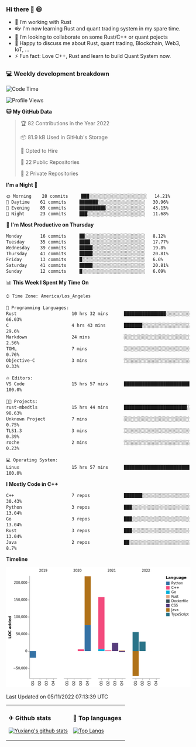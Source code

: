 ### Hi there 👋 😄

- 🔭 I’m working with Rust
- 👓 I'm now learning Rust and quant trading system in my spare time.
- 👯 I’m looking to collaborate on some Rust/C++ or quant pojects
- 💬 Happy to discuss me about Rust, quant trading, Blockchain, Web3, IoT, ...
- ⚡ Fun fact: Love C++, Rust and learn to build Quant System now.



<table>
<tr>
<td valign="top" width="54%">

### ✈ Github stats

[![Yuxiang's github stats](https://github-readme-stats.vercel.app/api?username=Taowyoo&show_icons=true&line_height=21&show_icons=true&theme=tokyonight)](https://github.com/anuraghazra/github-readme-stats)

</td>

<td valign="top" width="46%">

### 📕 Top languages

[![Top Langs](https://github-readme-stats.vercel.app/api/top-langs/?username=Taowyoo&show_icons=true&layout=compact&theme=vue)](https://github.com/anuraghazra/github-readme-stats)

</td>
</tr>

### 💻 Weekly development breakdown

<!--START_SECTION:waka-->
![Code Time](http://img.shields.io/badge/Code%20Time-631%20hrs%2050%20mins-blue)

![Profile Views](http://img.shields.io/badge/Profile%20Views-1-blue)

**🐱 My GitHub Data** 

> 🏆 82 Contributions in the Year 2022
 > 
> 📦 81.9 kB Used in GitHub's Storage 
 > 
> 💼 Opted to Hire
 > 
> 📜 22 Public Repositories 
 > 
> 🔑 2 Private Repositories  
 > 
**I'm a Night 🦉** 

```text
🌞 Morning    28 commits     ███░░░░░░░░░░░░░░░░░░░░░░   14.21% 
🌆 Daytime    61 commits     ███████░░░░░░░░░░░░░░░░░░   30.96% 
🌃 Evening    85 commits     ██████████░░░░░░░░░░░░░░░   43.15% 
🌙 Night      23 commits     ███░░░░░░░░░░░░░░░░░░░░░░   11.68%

```
📅 **I'm Most Productive on Thursday** 

```text
Monday       16 commits     ██░░░░░░░░░░░░░░░░░░░░░░░   8.12% 
Tuesday      35 commits     ████░░░░░░░░░░░░░░░░░░░░░   17.77% 
Wednesday    39 commits     █████░░░░░░░░░░░░░░░░░░░░   19.8% 
Thursday     41 commits     █████░░░░░░░░░░░░░░░░░░░░   20.81% 
Friday       13 commits     █░░░░░░░░░░░░░░░░░░░░░░░░   6.6% 
Saturday     41 commits     █████░░░░░░░░░░░░░░░░░░░░   20.81% 
Sunday       12 commits     █░░░░░░░░░░░░░░░░░░░░░░░░   6.09%

```


📊 **This Week I Spent My Time On** 

```text
⌚︎ Time Zone: America/Los_Angeles

💬 Programming Languages: 
Rust                     10 hrs 32 mins      ████████████████░░░░░░░░░   66.03% 
C                        4 hrs 43 mins       ███████░░░░░░░░░░░░░░░░░░   29.6% 
Markdown                 24 mins             ░░░░░░░░░░░░░░░░░░░░░░░░░   2.56% 
TOML                     7 mins              ░░░░░░░░░░░░░░░░░░░░░░░░░   0.76% 
Objective-C              3 mins              ░░░░░░░░░░░░░░░░░░░░░░░░░   0.33%

🔥 Editors: 
VS Code                  15 hrs 57 mins      █████████████████████████   100.0%

🐱‍💻 Projects: 
rust-mbedtls             15 hrs 44 mins      ████████████████████████░   98.63% 
Unknown Project          7 mins              ░░░░░░░░░░░░░░░░░░░░░░░░░   0.75% 
TLS1.3                   3 mins              ░░░░░░░░░░░░░░░░░░░░░░░░░   0.39% 
roche                    2 mins              ░░░░░░░░░░░░░░░░░░░░░░░░░   0.23%

💻 Operating System: 
Linux                    15 hrs 57 mins      █████████████████████████   100.0%

```

**I Mostly Code in C++** 

```text
C++                      7 repos             ███████░░░░░░░░░░░░░░░░░░   30.43% 
Python                   3 repos             ███░░░░░░░░░░░░░░░░░░░░░░   13.04% 
Go                       3 repos             ███░░░░░░░░░░░░░░░░░░░░░░   13.04% 
Rust                     3 repos             ███░░░░░░░░░░░░░░░░░░░░░░   13.04% 
Java                     2 repos             ██░░░░░░░░░░░░░░░░░░░░░░░   8.7%

```


**Timeline**

![Chart not found](https://raw.githubusercontent.com/Taowyoo/Taowyoo/master/charts/bar_graph.png) 


 Last Updated on 05/11/2022 07:13:39 UTC
<!--END_SECTION:waka-->
